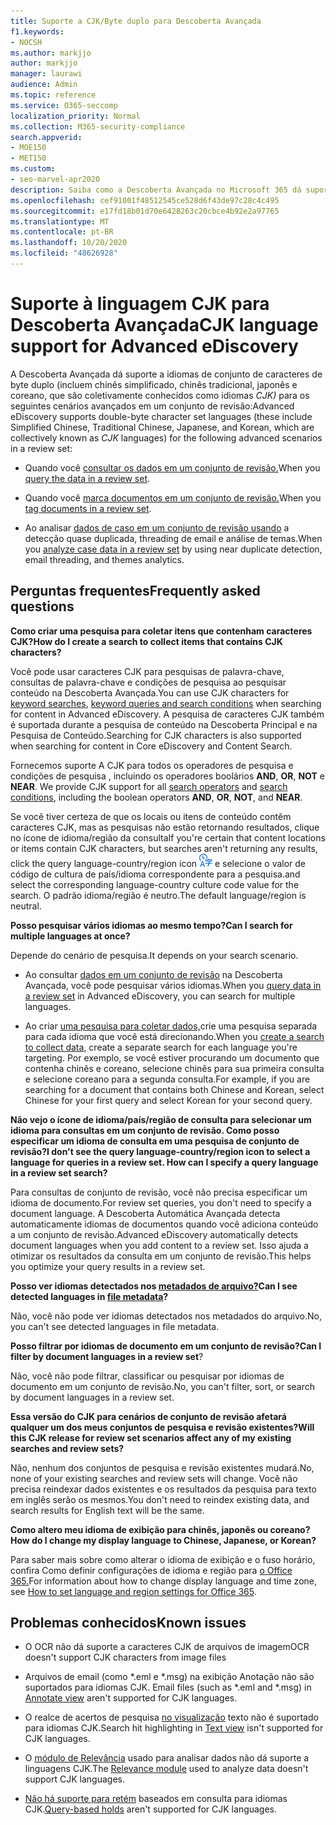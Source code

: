 ```yaml
---
title: Suporte a CJK/Byte duplo para Descoberta Avançada
f1.keywords:
- NOCSH
ms.author: markjjo
author: markjjo
manager: laurawi
audience: Admin
ms.topic: reference
ms.service: O365-seccomp
localization_priority: Normal
ms.collection: M365-security-compliance
search.appverid:
- MOE150
- MET150
ms.custom:
- seo-marvel-apr2020
description: Saiba como a Descoberta Avançada no Microsoft 365 dá suporte a idiomas em chinês, japonês e coreano (CJK), que usam um conjunto de caracteres de dois byte.
ms.openlocfilehash: cef91001f48512545ce528d6f43de97c28c4c495
ms.sourcegitcommit: e17fd18b01d70e6428263c20cbce4b92e2a97765
ms.translationtype: MT
ms.contentlocale: pt-BR
ms.lasthandoff: 10/20/2020
ms.locfileid: "48626928"
---
```

# <a name="cjk-language-support-for-advanced-ediscovery"></a><span data-ttu-id="6c146-103">Suporte à linguagem CJK para Descoberta Avançada</span><span class="sxs-lookup"><span data-stu-id="6c146-103">CJK language support for Advanced eDiscovery</span></span>

<span data-ttu-id="6c146-104">A Descoberta Avançada dá suporte a idiomas de conjunto de caracteres de byte duplo (incluem chinês simplificado, chinês tradicional, japonês e coreano, que são coletivamente conhecidos como idiomas *CJK)* para os seguintes cenários avançados em um conjunto de revisão:</span><span class="sxs-lookup"><span data-stu-id="6c146-104">Advanced eDiscovery supports double-byte character set languages (these include Simplified Chinese, Traditional Chinese, Japanese, and Korean, which are collectively known as *CJK* languages) for the following advanced scenarios in a review set:</span></span>

- <span data-ttu-id="6c146-105">Quando você [consultar os dados em um conjunto de revisão.](review-set-search.md)</span><span class="sxs-lookup"><span data-stu-id="6c146-105">When you [query the data in a review set](review-set-search.md).</span></span>

- <span data-ttu-id="6c146-106">Quando você [marca documentos em um conjunto de revisão.](tagging-documents.md)</span><span class="sxs-lookup"><span data-stu-id="6c146-106">When you [tag documents in a review set](tagging-documents.md).</span></span>

- <span data-ttu-id="6c146-107">Ao analisar [dados de caso em um conjunto de revisão usando](analyzing-data-in-review-set.md) a detecção quase duplicada, threading de email e análise de temas.</span><span class="sxs-lookup"><span data-stu-id="6c146-107">When you [analyze case data in a review set](analyzing-data-in-review-set.md) by using near duplicate detection, email threading, and themes analytics.</span></span>

## <a name="frequently-asked-questions"></a><span data-ttu-id="6c146-108">Perguntas frequentes</span><span class="sxs-lookup"><span data-stu-id="6c146-108">Frequently asked questions</span></span>

<span data-ttu-id="6c146-109">**Como criar uma pesquisa para coletar itens que contenham caracteres CJK?**</span><span class="sxs-lookup"><span data-stu-id="6c146-109">**How do I create a search to collect items that contains CJK characters?**</span></span>

<span data-ttu-id="6c146-110">Você pode usar caracteres CJK [](keyword-queries-and-search-conditions.md) para pesquisas de palavra-chave, [](building-search-queries.md#keyword-searches)consultas de palavra-chave e condições de pesquisa ao pesquisar conteúdo na Descoberta Avançada.</span><span class="sxs-lookup"><span data-stu-id="6c146-110">You can use CJK characters for [keyword searches](building-search-queries.md#keyword-searches), [keyword queries and search conditions](keyword-queries-and-search-conditions.md) when searching for content in Advanced eDiscovery.</span></span> <span data-ttu-id="6c146-111">A pesquisa de caracteres CJK também é suportada durante a pesquisa de conteúdo na Descoberta Principal e na Pesquisa de Conteúdo.</span><span class="sxs-lookup"><span data-stu-id="6c146-111">Searching for CJK characters is also supported when searching for content in Core eDiscovery and Content Search.</span></span>

<span data-ttu-id="6c146-112">Fornecemos suporte A CJK para todos os operadores de pesquisa e condições de pesquisa , incluindo os operadores boolários **AND**, **OR**, **NOT** e **NEAR**. [](keyword-queries-and-search-conditions.md#search-operators) [](keyword-queries-and-search-conditions.md#search-conditions)</span><span class="sxs-lookup"><span data-stu-id="6c146-112">We provide CJK support for all [search operators](keyword-queries-and-search-conditions.md#search-operators) and [search conditions](keyword-queries-and-search-conditions.md#search-conditions), including the boolean operators **AND**, **OR**, **NOT**, and **NEAR**.</span></span>

<span data-ttu-id="6c146-113">Se você tiver certeza de que os locais ou itens de conteúdo contêm caracteres CJK, mas as pesquisas não estão retornando resultados, clique no ícone de idioma/região da consulta</span><span class="sxs-lookup"><span data-stu-id="6c146-113">If you're certain that content locations or items contain CJK characters, but searches aren't returning any results, click the query language-country/region icon</span></span> ![Ícone de idioma/país/região de consulta na pesquisa de conteúdo](../media/8d4b60c8-e1f1-40f9-88ae-ee2a7eca0886.png) <span data-ttu-id="6c146-115">e selecione o valor de código de cultura de país/idioma correspondente para a pesquisa.</span><span class="sxs-lookup"><span data-stu-id="6c146-115">and select the corresponding language-country culture code value for the search.</span></span> <span data-ttu-id="6c146-116">O padrão idioma/região é neutro.</span><span class="sxs-lookup"><span data-stu-id="6c146-116">The default language/region is neutral.</span></span>

<span data-ttu-id="6c146-117">**Posso pesquisar vários idiomas ao mesmo tempo?**</span><span class="sxs-lookup"><span data-stu-id="6c146-117">**Can I search for multiple languages at once?**</span></span>

<span data-ttu-id="6c146-118">Depende do cenário de pesquisa.</span><span class="sxs-lookup"><span data-stu-id="6c146-118">It depends on your search scenario.</span></span>

- <span data-ttu-id="6c146-119">Ao consultar [dados em um conjunto de revisão](review-set-search.md) na Descoberta Avançada, você pode pesquisar vários idiomas.</span><span class="sxs-lookup"><span data-stu-id="6c146-119">When you [query data in a review set](review-set-search.md) in Advanced eDiscovery, you can search for multiple languages.</span></span>

- <span data-ttu-id="6c146-120">Ao criar [uma pesquisa para coletar dados,](create-search-to-collect-data.md)crie uma pesquisa separada para cada idioma que você está direcionando.</span><span class="sxs-lookup"><span data-stu-id="6c146-120">When you [create a search to collect data](create-search-to-collect-data.md), create a separate search for each language you're targeting.</span></span> <span data-ttu-id="6c146-121">Por exemplo, se você estiver procurando um documento que contenha chinês e coreano, selecione chinês para sua primeira consulta e selecione coreano para a segunda consulta.</span><span class="sxs-lookup"><span data-stu-id="6c146-121">For example, if you are searching for a document that contains both Chinese and Korean, select Chinese for your first query and select Korean for your second query.</span></span>

<span data-ttu-id="6c146-122">**Não vejo o ícone de idioma/país/região de consulta para selecionar um idioma para consultas em um conjunto de revisão. Como posso especificar um idioma de consulta em uma pesquisa de conjunto de revisão?**</span><span class="sxs-lookup"><span data-stu-id="6c146-122">**I don't see the query language-country/region icon to select a language for queries in a review set. How can I specify a query language in a review set search?**</span></span>

<span data-ttu-id="6c146-123">Para consultas de conjunto de revisão, você não precisa especificar um idioma de documento.</span><span class="sxs-lookup"><span data-stu-id="6c146-123">For review set queries, you don't need to specify a document language.</span></span> <span data-ttu-id="6c146-124">A Descoberta Automática Avançada detecta automaticamente idiomas de documentos quando você adiciona conteúdo a um conjunto de revisão.</span><span class="sxs-lookup"><span data-stu-id="6c146-124">Advanced eDiscovery automatically detects document languages when you add content to a review set.</span></span> <span data-ttu-id="6c146-125">Isso ajuda a otimizar os resultados da consulta em um conjunto de revisão.</span><span class="sxs-lookup"><span data-stu-id="6c146-125">This helps you optimize your query results in a review set.</span></span>

<span data-ttu-id="6c146-126">**Posso ver idiomas detectados nos [metadados de arquivo?](view-documents-in-review-set.md#file-metadata)**</span><span class="sxs-lookup"><span data-stu-id="6c146-126">**Can I see detected languages in [file metadata](view-documents-in-review-set.md#file-metadata)?**</span></span>

<span data-ttu-id="6c146-127">Não, você não pode ver idiomas detectados nos metadados do arquivo.</span><span class="sxs-lookup"><span data-stu-id="6c146-127">No, you can't see detected languages in file metadata.</span></span>

<span data-ttu-id="6c146-128">**Posso filtrar por idiomas de documento em um conjunto de revisão?**</span><span class="sxs-lookup"><span data-stu-id="6c146-128">**Can I filter by document languages in a review set**?</span></span>

<span data-ttu-id="6c146-129">Não, você não pode filtrar, classificar ou pesquisar por idiomas de documento em um conjunto de revisão.</span><span class="sxs-lookup"><span data-stu-id="6c146-129">No, you can't filter, sort, or search by document languages in a review set.</span></span>

<span data-ttu-id="6c146-130">**Essa versão do CJK para cenários de conjunto de revisão afetará qualquer um dos meus conjuntos de pesquisa e revisão existentes?**</span><span class="sxs-lookup"><span data-stu-id="6c146-130">**Will this CJK release for review set scenarios affect any of my existing searches and review sets?**</span></span>

<span data-ttu-id="6c146-131">Não, nenhum dos conjuntos de pesquisa e revisão existentes mudará.</span><span class="sxs-lookup"><span data-stu-id="6c146-131">No, none of your existing searches and review sets will change.</span></span> <span data-ttu-id="6c146-132">Você não precisa reindexar dados existentes e os resultados da pesquisa para texto em inglês serão os mesmos.</span><span class="sxs-lookup"><span data-stu-id="6c146-132">You don't need to reindex existing data, and search results for English text will be the same.</span></span>

<span data-ttu-id="6c146-133">**Como altero meu idioma de exibição para chinês, japonês ou coreano?**</span><span class="sxs-lookup"><span data-stu-id="6c146-133">**How do I change my display language to Chinese, Japanese, or Korean?**</span></span>

<span data-ttu-id="6c146-134">Para saber mais sobre como alterar o idioma de exibição e o fuso horário, confira Como definir configurações de idioma e região para [o Office 365.](https://docs.microsoft.com/office365/troubleshoot/access-management/set-language-and-region)</span><span class="sxs-lookup"><span data-stu-id="6c146-134">For information about how to change display language and time zone, see [How to set language and region settings for Office 365](https://docs.microsoft.com/office365/troubleshoot/access-management/set-language-and-region).</span></span>

## <a name="known-issues"></a><span data-ttu-id="6c146-135">Problemas conhecidos</span><span class="sxs-lookup"><span data-stu-id="6c146-135">Known issues</span></span>

- <span data-ttu-id="6c146-136">O OCR não dá suporte a caracteres CJK de arquivos de imagem</span><span class="sxs-lookup"><span data-stu-id="6c146-136">OCR doesn't support CJK characters from image files</span></span>

- <span data-ttu-id="6c146-137">Arquivos de email (como \*.eml e \*.msg) na exibição Anotação não são suportados para idiomas CJK. [](view-documents-in-review-set.md#annotate-view)</span><span class="sxs-lookup"><span data-stu-id="6c146-137">Email files (such as \*.eml and \*.msg) in [Annotate view](view-documents-in-review-set.md#annotate-view) aren't supported for CJK languages.</span></span>

- <span data-ttu-id="6c146-138">O realce de acertos de pesquisa [no visualização](view-documents-in-review-set.md#text-view) texto não é suportado para idiomas CJK.</span><span class="sxs-lookup"><span data-stu-id="6c146-138">Search hit highlighting in [Text view](view-documents-in-review-set.md#text-view) isn't supported for CJK languages.</span></span>

- <span data-ttu-id="6c146-139">O [módulo de Relevância](using-relevance.md) usado para analisar dados não dá suporte a linguagens CJK.</span><span class="sxs-lookup"><span data-stu-id="6c146-139">The [Relevance module](using-relevance.md) used to analyze data doesn't support CJK languages.</span></span>

- <span data-ttu-id="6c146-140">[Não há suporte para retém](managing-holds.md#manage-non-custodial-holds) baseados em consulta para idiomas CJK.</span><span class="sxs-lookup"><span data-stu-id="6c146-140">[Query-based holds](managing-holds.md#manage-non-custodial-holds) aren't supported for CJK languages.</span></span> 
